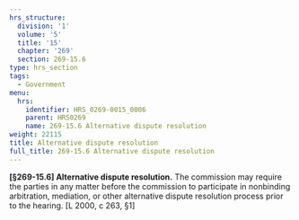 ```yaml
---
hrs_structure:
  division: '1'
  volume: '5'
  title: '15'
  chapter: '269'
  section: 269-15.6
type: hrs_section
tags:
  - Government
menu:
  hrs:
    identifier: HRS_0269-0015_0006
    parent: HRS0269
    name: 269-15.6 Alternative dispute resolution
weight: 22115
title: Alternative dispute resolution
full_title: 269-15.6 Alternative dispute resolution
---
```

**[§269-15.6] Alternative dispute resolution.** The commission may require the parties in any matter before the commission to participate in nonbinding arbitration, mediation, or other alternative dispute resolution process prior to the hearing. [L 2000, c 263, §1]